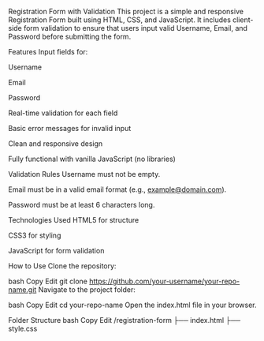 Registration Form with Validation
This project is a simple and responsive Registration Form built using HTML, CSS, and JavaScript. It includes client-side form validation to ensure that users input valid Username, Email, and Password before submitting the form.

Features
Input fields for:

Username

Email

Password

Real-time validation for each field

Basic error messages for invalid input

Clean and responsive design

Fully functional with vanilla JavaScript (no libraries)

Validation Rules
Username must not be empty.

Email must be in a valid email format (e.g., example@domain.com).

Password must be at least 6 characters long.

Technologies Used
HTML5 for structure

CSS3 for styling

JavaScript for form validation

How to Use
Clone the repository:

bash
Copy
Edit
git clone https://github.com/your-username/your-repo-name.git
Navigate to the project folder:

bash
Copy
Edit
cd your-repo-name
Open the index.html file in your browser.

Folder Structure
bash
Copy
Edit
/registration-form
  ├── index.html
  ├── style.css
